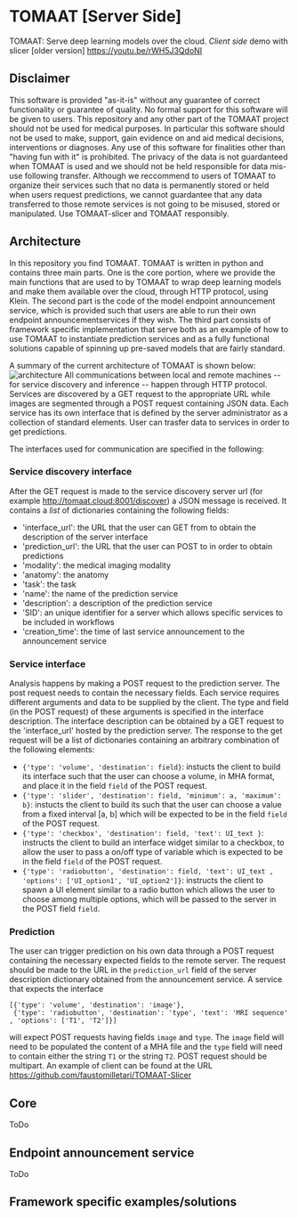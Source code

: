 # TOMAAT [Server Side]
TOMAAT: Serve deep learning models over the cloud. *Client side* demo with slicer [older version] https://youtu.be/rWH5J3QdoNI 

## Disclaimer
This software is provided "as-it-is" without any guarantee of correct functionality or guarantee of quality.
No formal support for this software will be given to users. 
This repository and any other part of the TOMAAT project should not be used for medical purposes. 
In particular this software should not be used to make, support, gain evidence on and aid medical decisions, 
interventions or diagnoses. Any use of this software for finalities other than "having fun with it" is prohibited.
The privacy of the data is not guardanteed when TOMAAT is used and we should not be held responsible for 
data mis-use following transfer. Although we reccommend to users of TOMAAT to organize their services 
such that no data is permanently stored or held when users request predictions, we cannot guardantee that any data 
transferred to those remote services is not going to be misused, stored or manipulated. 
Use TOMAAT-slicer and TOMAAT responsibly.

## Architecture
In this repository you find TOMAAT. 
TOMAAT is written in python and contains three main parts. 
One is the core portion, where we provide the main functions that are used to by TOMAAT to wrap deep learning
models and make them available over the cloud, through HTTP protocol, using Klein. The second part is the code of the
model endpoint announcement service, which is provided such that users are able to run their own endpoint announcementservices
if they wish. The third part consists of framework specific implementation that serve both as an example of how to use TOMAAT
to instantiate prediction services and as a fully functional solutions capable of spinning up pre-saved models that are 
fairly standard.

A summary of the current architecture of TOMAAT is shown below:
![architecture](http://tomaat.cloud/images/architecture_new.png)
All communications between local and remote machines -- for service discovery and inference -- happen through HTTP protocol. 
Services are discovered by a GET request to the appropriate URL while images are segmented through a POST 
request containing JSON data. Each service has its own interface that is defined by the server administrator as a collection of standard elements. User can trasfer data to services in order to get predictions. 

The interfaces used for communication are specified in the following:

### Service discovery interface
After the GET request is made to the service discovery server url (for example http://tomaat.cloud:8001/discover) a JSON message is received. It contains a *list* of dictionaries containing the following fields:
* 'interface_url': the URL that the user can GET from to obtain the description of the server interface
* 'prediction_url': the URL that the user can POST to in order to obtain predictions 
* 'modality': the medical imaging modality
* 'anatomy': the anatomy
* 'task': the task
* 'name': the name of the prediction service
* 'description': a description of the prediction service
* 'SID': an unique identifier for a server which allows specific services to be included in workflows
* 'creation_time': the time of last service announcement to the announcement service

### Service interface
Analysis happens by making a POST request to the prediction server. The post request needs to contain the necessary fields. Each service requires different arguments and data to be supplied by the client. The type and field (in the POST request) of these arguments is specified in the interface description. The interface description can be obtained by a GET request to the 'interface_url' hosted by the prediction server. The response to the get request will be a list of dictionaries containing an arbitrary combination of the following elements:
* `{'type': 'volume', 'destination': field}`: instucts the client to build its interface such that the user can choose a volume, in MHA format, and place it in the field `field` of the POST request.
* `{'type': 'slider', 'destination': field, 'minimum': a, 'maximum': b}`: instucts the client to build its such that the user can choose a value from a fixed interval [a, b] which will be expected to be in the field `field` of the POST request.
* `{'type': 'checkbox', 'destination': field, 'text': UI_text }`: instructs the client to build an interface widget similar to a checkbox, to allow the user to pass a on/off type of variable which is expected to be in the field `field` of the POST request.
* `{'type': 'radiobutton', 'destination': field, 'text': UI_text , 'options': ['UI_option1', 'UI_option2']}`: instructs the client to spawn a UI element similar to a radio button which allows the user to choose among multiple options, which will be passed to the server in the POST field `field`.

### Prediction
The user can trigger prediction on his own data through a POST request containing the necessary expected fields to the remote server. The request should be made to the URL in the `prediction_url` field of the server description dictionary obtained from the announcement service. 
A service that expects the interface
```
[{'type': 'volume', 'destination': 'image'},
 {'type': 'radiobutton', 'destination': 'type', 'text': 'MRI sequence' , 'options': ['T1', 'T2']}]
```
will expect POST requests having fields `image` and `type`. The `image` field will need to be populated the content of a MHA file and the `type` field will need to contain either the string `T1` or the string `T2`.
POST request should be multipart. An example of client can be found at the URL https://github.com/faustomilletari/TOMAAT-Slicer

## Core

ToDo

## Endpoint announcement service

ToDo

## Framework specific examples/solutions
